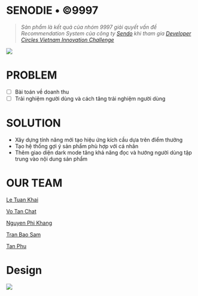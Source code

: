# SENODIE • ©9997

> *Sản phẩm là kết quả của nhóm 9997 giải quyết vấn đề Recommendation System của công ty [Sendo](https://www.sendo.vn/)  khi tham gia [Developer Circles Vietnam Innovation Challenge](https://www.facebook.com/groups/hoidevcvietnam/)*

![](https://i.imgur.com/KdZfWlB.gif)  


# PROBLEM

- [ ]  Bài toán về doanh thu
- [ ]  Trải nghiệm người dùng và cách tăng trải nghiệm người dùng

# SOLUTION

- Xây dựng tính năng mới tạo hiệu ứng kích cầu dựa trên điểm thưởng
- Tạo hệ thống gợi ý sản phẩm phù hợp với cá nhân
- Thêm giao diện dark mode tăng khả năng đọc và hướng người dùng tập trung vào nội dung sản phẩm

# OUR TEAM

[Le Tuan Khai](https://www.facebook.com/leek.leekhai18)

[Vo Tan Chat](https://www.facebook.com/tanchatvo)  

[Nguyen Phi Khang](https://www.facebook.com/khangse616)  

[Tran Bao Sam](https://www.facebook.com/baosam.tran)  

[Tan Phu](https://www.facebook.com/phunguyen97)  

# Design
![](https://i.imgur.com/KRlb1Z8.png?raw=true)
